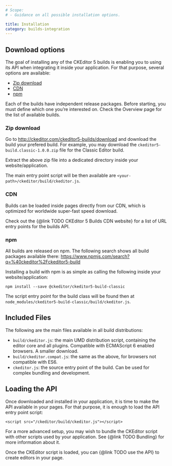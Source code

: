 ```yaml
---
# Scope:
# - Guidance on all possible installation options.

title: Installation
category: builds-integration
---
```


## Download options

The goal of installing any of the CKEditor 5 builds is enabling you to using its API when integrating it inside your application. For that purpose, several options are available:

* [Zip download](#zip-download)
* [CDN](#cdn)
* [npm](#npm)

Each of the builds have independent release packages. Before starting, you must define which one you’re interested on. Check the Overview page for the list of available builds.

### Zip download

Go to http://ckeditor.com/ckeditor5-builds/download and download the build your prefered build. For example, you may download the `ckeditor5-build.classic-1.0.0.zip` file for the Classic Editor build.

Extract the above zip file into a dedicated directory inside your website/application.

The main entry point script will be then available are `<your-path>/ckeditor/build/ckeditor.js`.

### CDN

Builds can be loaded inside pages directly from our CDN, which is optimized for worldwide super-fast speed download.

Check out the {@link TODO CKEditor 5 Builds CDN website} for a list of URL entry points for the builds API.

### npm

All builds are released on npm. The following search shows all build packages available there: https://www.npmjs.com/search?q=%40ckeditor%2Fckeditor5-build

Installing a build with npm is as simple as calling the following inside your website/application:

```
npm install --save @ckeditor/ckeditor5-build-classic
```

The script entry point for the build class will be found then at `node_modules/ckeditor5-build-classic/build/ckeditor.js`.

## Included Files

The following are the main files available in all build distributions:

* `build/ckeditor.js`: the main UMD distribution script, containing the editor core and all plugins. Compatible with ECMAScript 6 enabled browsers. A smaller download.
* `build/ckeditor.compat.js`: the same as the above, for browsers not compatible with ES6.
* `ckeditor.js`: the source entry point of the build. Can be used for complex bundling and development.

## Loading the API

Once downloaded and installed in your application, it is time to make the API available in your pages. For that purpose, it is enough to load the API entry point script:

```
<script src="/ckeditor/build/ckeditor.js"></script>
```

For a more advanced setup, you may wish to bundle the CKEditor script with other scripts used by your application. See {@link TODO Bundling} for more information about it.

Once the CKEditor script is loaded, you can {@link TODO use the API} to create editors in your page.

